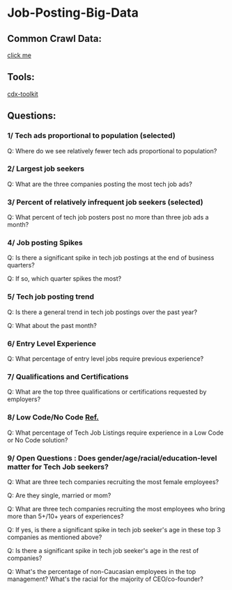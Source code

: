 # Job-Posting-Big-Data

## Common Crawl Data:
[click me](https://index.commoncrawl.org/)

## Tools:
[cdx-toolkit](https://github.com/cocrawler/cdx_toolkit)

## Questions:

### 1/ Tech ads proportional to population (selected)
Q: Where do we see relatively fewer tech ads proportional to population?

### 2/ Largest job seekers
Q: What are the three companies posting the most tech job ads?

### 3/ Percent of relatively infrequent job seekers (selected)
Q: What percent of tech job posters post no more than three job ads a month?

### 4/ Job posting Spikes
Q: Is there a significant spike in tech job postings at the end of business quarters?

Q: If so, which quarter spikes the most?

### 5/ Tech job posting trend
Q: Is there a general trend in tech job postings over the past year?

Q: What about the past month?

### 6/ Entry Level Experience
Q: What percentage of entry level jobs require previous experience?

### 7/ Qualifications and Certifications
Q: What are the top three qualifications or certifications requested by employers?

### 8/ Low Code/No Code [Ref.](https://en.wikipedia.org/wiki/Low-code_development_platform)
Q: What percentage of Tech Job Listings require experience in a Low Code or No Code solution?

### 9/ Open Questions : Does gender/age/racial/education-level matter for Tech Job seekers?

Q: What are three tech companies recruiting the most female employees?

Q: Are they single, married or mom? 

Q: What are three tech companies recruiting the most employees who bring more than 5+/10+ years of experiences?

Q: If yes, is there a significant spike in tech job seeker's age in these top 3 companies as mentioned above?

Q: Is there a significant spike in tech job seeker's age in the rest of companies?

Q: What's the percentage  of non-Caucasian employees in the top management? What's the racial for the majority of CEO/co-founder? 

